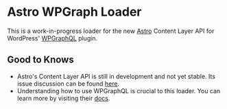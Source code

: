 # Astro WPGraph Loader

This is a work-in-progress loader for the new [Astro](https://astro.build/) Content Layer API for WordPress' [WPGraphQL](https://wordpress.org/plugins/wp-graphql/) plugin.

## Good to Knows
* Astro's Content Layer API is still in development and not yet stable. Its issue discussion can be found [here](https://github.com/withastro/roadmap/issues/946).
* Understanding how to use WPGraphQL is crucial to this loader. You can learn more by visiting their [docs](https://www.wpgraphql.com/docs/introduction).